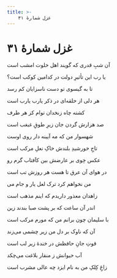 ```yaml
---
title: >-
    غزل شمارهٔ ۳۱
---
```

# غزل شمارهٔ ۳۱

<div class="b" id="bn1"><div class="m1"><p>آن شبِ قدری که گویند اهل خلوت امشب است</p></div>
<div class="m2"><p>یا رب این تأثیرِ دولت در کدامین کوکب است؟</p></div></div>
<div class="b" id="bn2"><div class="m1"><p>تا به گیسوی تو دست ناسزایان کم رسد</p></div>
<div class="m2"><p>هر دلی از حلقه‌ای در ذکر یارب یارب است</p></div></div>
<div class="b" id="bn3"><div class="m1"><p>کشته چاه زنخدان توام کز هر طرف</p></div>
<div class="m2"><p>صد هزارش گردن جان زیرِ طوقِ غبغب است</p></div></div>
<div class="b" id="bn4"><div class="m1"><p>شهسوار من که مه آیینه دار روی اوست</p></div>
<div class="m2"><p>تاجِ خورشیدِ بلندش خاکِ نعلِ مرکب است</p></div></div>
<div class="b" id="bn5"><div class="m1"><p>عکس خِوی بر عارضش بین کآفتاب گرم رو</p></div>
<div class="m2"><p>در هوای آن عرق تا هست هر روزش تب است</p></div></div>
<div class="b" id="bn6"><div class="m1"><p>من نخواهم کرد ترک لعل یار و جام می</p></div>
<div class="m2"><p>زاهدان معذور داریدم که اینم مذهب است</p></div></div>
<div class="b" id="bn7"><div class="m1"><p>اندر آن ساعت که بر پشت صبا بندند زین</p></div>
<div class="m2"><p>با سلیمان چون برانم من که مورم مرکب است</p></div></div>
<div class="b" id="bn8"><div class="m1"><p>آن که ناوک بر دل من زیر چشمی می‌زند</p></div>
<div class="m2"><p>قوتِ جانِ حافظش در خندهٔ زیر لب است</p></div></div>
<div class="b" id="bn9"><div class="m1"><p>آب حیوانش ز منقار بلاغت می‌چکد</p></div>
<div class="m2"><p>زاغِ کِلکِ من به نام ایزد چه عالی مشرب است</p></div></div>
